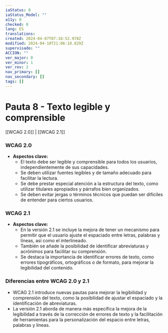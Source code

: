 ```yaml
---
iaStatus: 0
iaStatus_Model: ""
a11y: 0
checked: 0
lang: ES
translations: 
created: 2024-04-07T07:18:52.978Z
modified: 2024-04-10T21:06:10.829Z
supervisado: ""
ACCION: ""
ver_major: 0
ver_minor: 1
ver_rev: 2
nav_primary: []
nav_secondary: []
tags: []
---
```

# Pauta 8 - Texto legible y comprensible

[[WCAG 2.0]] | [[WCAG 2.1]]

### WCAG 2.0
- **Aspectos clave:**
  - El texto debe ser legible y comprensible para todos los usuarios, independientemente de sus capacidades.
  - Se deben utilizar fuentes legibles y de tamaño adecuado para facilitar la lectura.
  - Se debe prestar especial atención a la estructura del texto, como utilizar titulares apropiados y párrafos bien organizados.
  - Se deben evitar jergas o términos técnicos que puedan ser difíciles de entender para ciertos usuarios.

### WCAG 2.1
- **Aspectos clave:**
  - En la versión 2.1 se incluye la mejora de tener un mecanismo para permitir que el usuario ajuste el espaciado entre letras, palabras y líneas, así como el interlineado.
  - También se añade la posibilidad de identificar abreviaturas y acrónimos para facilitar su comprensión.
  - Se destaca la importancia de identificar errores de texto, como errores tipográficos, ortográficos o de formato, para mejorar la legibilidad del contenido.

### Diferencias entre WCAG 2.0 y 2.1
- WCAG 2.1 introduce nuevas pautas para mejorar la legibilidad y comprensión del texto, como la posibilidad de ajustar el espaciado y la identificación de abreviaturas.
- La versión 2.1 aborda de manera más específica la mejora de la legibilidad a través de la corrección de errores de texto y la facilitación de herramientas para la personalización del espacio entre letras, palabras y líneas.
